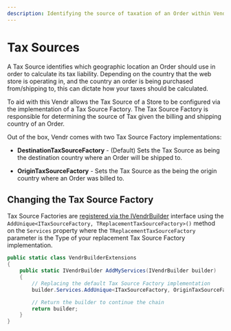 ```yaml
---
description: Identifying the source of taxation of an Order within Vendr, the eCommerce solution for Umbraco
---
```


# Tax Sources

A Tax Source identifies which geographic location an Order should use in order to calculate its tax liability. Depending on the country that the web store is operating in, and the country an order is being purchased from/shipping to, this can dictate how your taxes should be calculated.

To aid with this Vendr allows the Tax Source of a Store to be configured via the implementation of a Tax Source Factory. The Tax Source Factory is responsible for determining the source of Tax given the billing and shipping country of an Order.

Out of the box, Vendr comes with two Tax Source Factory implementations:

* **DestinationTaxSourceFactory** - (Default) Sets the Tax Source as being the destination country where an Order will be shipped to.

* **OriginTaxSourceFactory** - Sets the Tax Source as the being the origin country where an Order was billed to.

## Changing the Tax Source Factory

Tax Source Factories are [registered via the IVendrBuilder](../vendr-builder/#registering-dependencies) interface using the `AddUnique<ITaxSourceFactory, TReplacementTaxSourceFactory>()` method on the `Services` property where the `TReplacementTaxSourceFactory` parameter is the Type of your replacement Tax Source Factory implementation.

```csharp
public static class VendrBuilderExtensions
{
    public static IVendrBuilder AddMyServices(IVendrBuilder builder)
    {
        // Replacing the default Tax Source Factory implementation
        builder.Services.AddUnique<ITaxSourceFactory, OriginTaxSourceFactory>();

        // Return the builder to continue the chain
        return builder;
    }
}
```
